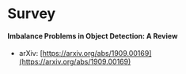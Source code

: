 
# Survey  

#### Imbalance Problems in Object Detection: A Review  

- arXiv: [https://arxiv.org/abs/1909.00169](https://arxiv.org/abs/1909.00169)
